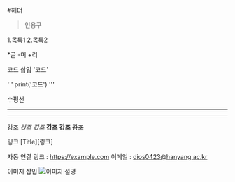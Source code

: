 #헤더

>인용구

1.목록1
2.목록2

*글
-머
+리

코드 삽입
'코드'

'''
print('코드')
'''

수평선
* * *
-----

강조
*강조*
_강조_
**강조**
__강조__
~~강조~~

링크
[Title][링크]

자동 연결
링크 : <https://example.com>
이메일 : <dios0423@hanyang.ac.kr>

이미지 삽입
![이미지 설명](경로)

